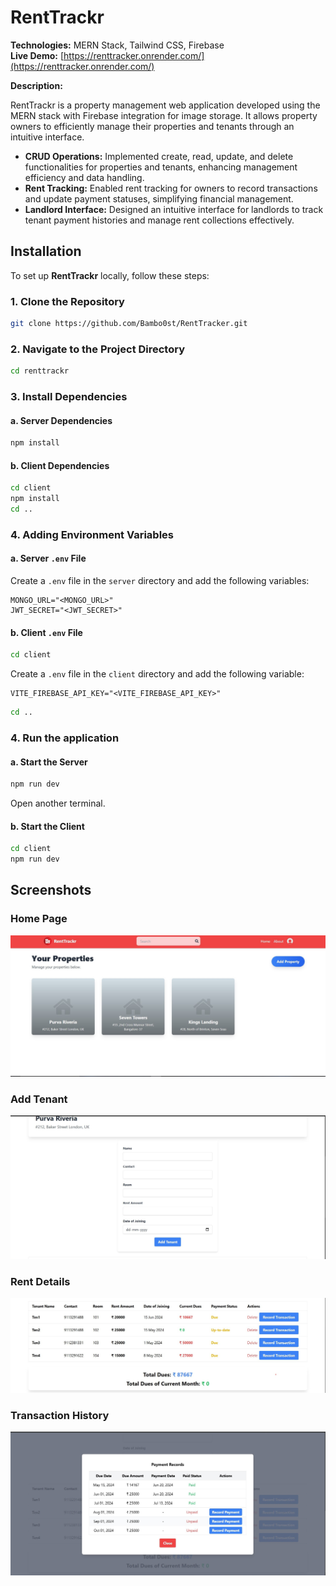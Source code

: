 # RentTrackr

**Technologies:** MERN Stack, Tailwind CSS, Firebase  
**Live Demo:** [https://renttracker.onrender.com/](https://renttracker.onrender.com/)

**Description:**

RentTrackr is a property management web application developed using the MERN stack with Firebase integration for image storage. It allows property owners to efficiently manage their properties and tenants through an intuitive interface.

- **CRUD Operations:** Implemented create, read, update, and delete functionalities for properties and tenants, enhancing management efficiency and data handling.
- **Rent Tracking:** Enabled rent tracking for owners to record transactions and update payment statuses, simplifying financial management.
- **Landlord Interface:** Designed an intuitive interface for landlords to track tenant payment histories and manage rent collections effectively.

## Installation

To set up **RentTrackr** locally, follow these steps:

### 1. Clone the Repository

```bash
git clone https://github.com/Bambo0st/RentTracker.git
```

### 2. Navigate to the Project Directory

```bash
cd renttrackr
```
### 3. Install Dependencies

#### a. Server Dependencies

```bash
npm install
```
#### b. Client Dependencies

```bash
cd client
npm install
cd ..
```
### 4. Adding Environment Variables

#### a. Server `.env` File

Create a `.env` file in the `server` directory and add the following variables:

```env
MONGO_URL="<MONGO_URL>"
JWT_SECRET="<JWT_SECRET>"
```

#### b. Client `.env` File

```bash
cd client
```
Create a `.env` file in the `client` directory and add the following variable:
```env
VITE_FIREBASE_API_KEY="<VITE_FIREBASE_API_KEY>"
```
```bash 
cd ..
```
### 4. Run the application

#### a. Start the Server

```bash 
npm run dev
```
Open another terminal.
#### b. Start the Client
```bash
cd client
npm run dev
```
## Screenshots

### Home Page
![ ](./images/1.jpg)

### Add Tenant
![ ](./images/2.jpg)

### Rent Details
![ ](./images/3.jpg)

### Transaction History
![ ](./images/4.jpg)

